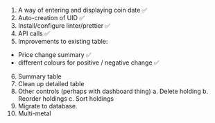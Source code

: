 1. A way of entering and displaying coin date ✅
2. Auto-creation of UID ✅
3. Install/configure linter/prettier ✅
4. API calls ✅
5. Improvements to existing table: 
  - Price change summary ✅
  - different colours for positive / negative change ✅
6. Summary table
7. Clean up detailed table
6. Other controls (perhaps with dashboard thing)
  a. Delete holding
  b. Reorder holdings
  c. Sort holdings
5. Migrate to database.
7. Multi-metal